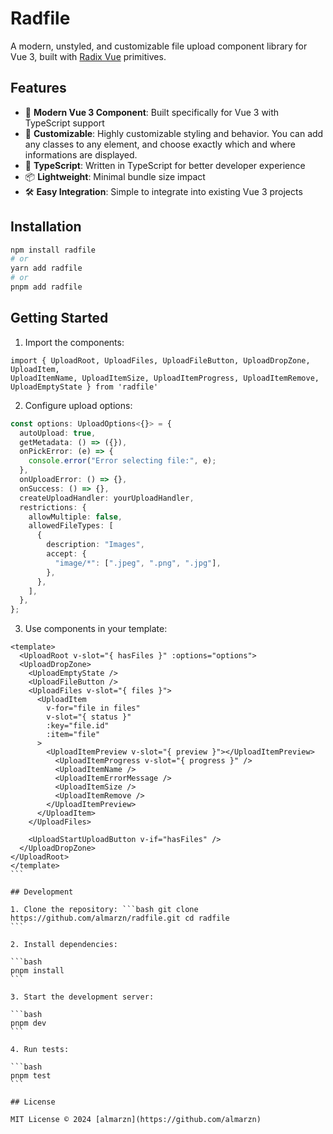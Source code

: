 # Radfile

A modern, unstyled, and customizable file upload component library for Vue 3, built with [Radix Vue](https://www.radix-vue.com/) primitives.

## Features

- 🚀 **Modern Vue 3 Component**: Built specifically for Vue 3 with TypeScript support
- 🎨 **Customizable**: Highly customizable styling and behavior. You can add any classes to any element, and choose exactly which and where informations are displayed.
- 🔧 **TypeScript**: Written in TypeScript for better developer experience
- 📦 **Lightweight**: Minimal bundle size impact
- 🛠️ **Easy Integration**: Simple to integrate into existing Vue 3 projects

## Installation

```bash
npm install radfile
# or
yarn add radfile
# or
pnpm add radfile
```

## Getting Started

1. Import the components:

```vue
import { UploadRoot, UploadFiles, UploadFileButton, UploadDropZone, UploadItem,
UploadItemName, UploadItemSize, UploadItemProgress, UploadItemRemove,
UploadEmptyState } from 'radfile'
```

2. Configure upload options:

```typescript
const options: UploadOptions<{}> = {
  autoUpload: true,
  getMetadata: () => ({}),
  onPickError: (e) => {
    console.error("Error selecting file:", e);
  },
  onUploadError: () => {},
  onSuccess: () => {},
  createUploadHandler: yourUploadHandler,
  restrictions: {
    allowMultiple: false,
    allowedFileTypes: [
      {
        description: "Images",
        accept: {
          "image/*": [".jpeg", ".png", ".jpg"],
        },
      },
    ],
  },
};
```

3. Use components in your template:

````vue
<template>
  <UploadRoot v-slot="{ hasFiles }" :options="options">
  <UploadDropZone>
    <UploadEmptyState />
    <UploadFileButton />
    <UploadFiles v-slot="{ files }">
      <UploadItem
        v-for="file in files"
        v-slot="{ status }"
        :key="file.id"
        :item="file"
      >
        <UploadItemPreview v-slot="{ preview }"></UploadItemPreview>
          <UploadItemProgress v-slot="{ progress }" />
          <UploadItemName />
          <UploadItemErrorMessage />
          <UploadItemSize />
          <UploadItemRemove />
        </UploadItemPreview>
      </UploadItem>
    </UploadFiles>

    <UploadStartUploadButton v-if="hasFiles" />
  </UploadDropZone>
</UploadRoot>
</template>
```

## Development

1. Clone the repository: ```bash git clone
https://github.com/almarzn/radfile.git cd radfile
```

2. Install dependencies:

```bash
pnpm install
```

3. Start the development server:

```bash
pnpm dev
```

4. Run tests:

```bash
pnpm test
```

## License

MIT License © 2024 [almarzn](https://github.com/almarzn)
